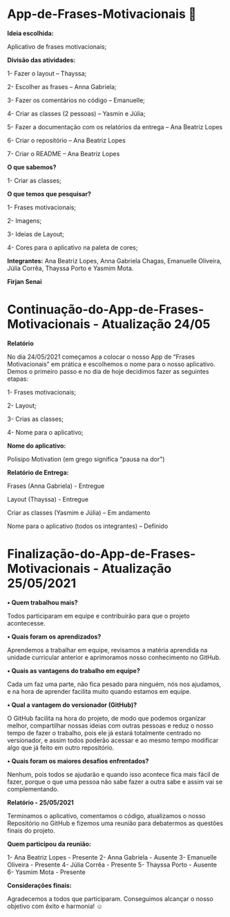 
# App-de-Frases-Motivacionais 📃

**Ideia escolhida:** 

Aplicativo de frases motivacionais; 

**Divisão das atividades:**

1-	Fazer o layout – Thayssa; 

2-	Escolher as frases – Anna Gabriela; 

3-	Fazer os comentários no código – Emanuelle; 

4-	Criar as classes (2 pessoas) – Yasmin e Júlia;

5-	 Fazer a documentação com os relatórios da entrega – Ana Beatriz Lopes

6-	Criar o repositório – Ana Beatriz Lopes

7-	Criar o README – Ana Beatriz Lopes

**O que sabemos?**

1- Criar as classes;

**O que temos que pesquisar?** 

1- Frases motivacionais;

2- Imagens;

3- Ideias de Layout;

4- Cores para o aplicativo na paleta de cores;



**Integrantes:** Ana Beatriz Lopes, Anna Gabriela Chagas, Emanuelle Oliveira, Júlia Corrêa, Thayssa Porto e Yasmim Mota.

**Firjan Senai**



# Continuação-do-App-de-Frases-Motivacionais - Atualização 24/05


**Relatório**

No dia 24/05/2021 começamos a colocar o nosso App de “Frases Motivacionais” em prática e escolhemos o nome para o nosso aplicativo.
Demos o primeiro passo e no dia de hoje decidimos fazer as seguintes etapas:

1-	Frases motivacionais;

2-	Layout;

3-	Crias as classes;

4-	Nome para o aplicativo; 

**Nome do aplicativo:**


Polisipo Motivation (em grego significa “pausa na dor”)


**Relatório de Entrega:**

Frases (Anna Gabriela) - Entregue

Layout (Thayssa) - Entregue 

Criar as classes (Yasmim e Júlia) – Em andamento

Nome para o aplicativo (todos os integrantes) – Definido



# Finalização-do-App-de-Frases-Motivacionais  - Atualização 25/05/2021

**•	Quem trabalhou mais?**

Todos participaram em equipe e contribuirão para que o projeto acontecesse.

**•	Quais foram os aprendizados?**

Aprendemos a trabalhar em equipe, revisamos a matéria aprendida na unidade curricular anterior e aprimoramos nosso conhecimento no GitHub.

**•	Quais as vantagens do trabalho em equipe?**

Cada um faz uma parte, não fica pesado para ninguém, nós nos ajudamos, e na hora de aprender facilita muito quando estamos em equipe.

**•	Qual a vantagem do versionador (GitHub)?**

O GitHub facilita na hora do projeto, de modo que podemos organizar melhor, compartilhar nossas ideias com outras pessoas e reduz o nosso tempo de fazer o trabalho, pois ele já estará totalmente centrado no versionador, e assim todos poderão acessar e ao mesmo tempo modificar algo que já feito em outro repositório. 

**•	Quais foram os maiores desafios enfrentados?**

Nenhum, pois todos se ajudarão e quando isso acontece fica mais fácil de fazer, porque o que uma pessoa não sabe fazer a outra sabe e assim vai se complementando. 

**Relatório - 25/05/2021**

Terminamos o aplicativo, comentamos o código, atualizamos o nosso Repositório no GitHub e fizemos uma reunião para debatermos as questões finais do projeto.

**Quem participou da reunião:**

1- Ana Beatriz Lopes - Presente
2- Anna Gabriela - Ausente
3- Emanuelle Oliveira - Presente
4- Júlia Corrêa - Presente
5- Thayssa Porto - Ausente
6- Yasmim Mota - Presente

**Considerações finais:**

Agradecemos a todos que participaram. Conseguimos alcançar o nosso objetivo com êxito e harmonia! ☺


